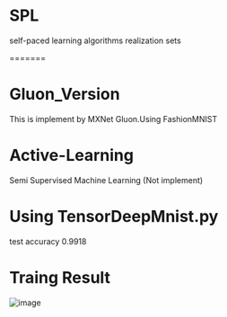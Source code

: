 # SPL
self-paced learning algorithms realization sets

=======
# Gluon_Version
This is implement by MXNet Gluon.Using FashionMNIST

# Active-Learning
Semi Supervised Machine Learning (Not implement)

# Using TensorDeepMnist.py
test accuracy 0.9918

# Traing Result

![image](http://ovnuv29fq.bkt.clouddn.com/deep_mnist.png)

